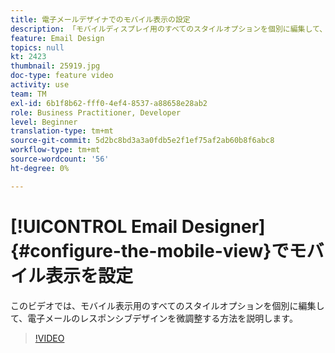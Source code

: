 ```yaml
---
title: 電子メールデザイナでのモバイル表示の設定
description: 「モバイルディスプレイ用のすべてのスタイルオプションを個別に編集して、電子メールのレスポンシブデザインを微調整する方法を説明します。」
feature: Email Design
topics: null
kt: 2423
thumbnail: 25919.jpg
doc-type: feature video
activity: use
team: TM
exl-id: 6b1f8b62-fff0-4ef4-8537-a88658e28ab2
role: Business Practitioner, Developer
level: Beginner
translation-type: tm+mt
source-git-commit: 5d2bc8bd3a3a0fdb5e2f1ef75af2ab60b8f6abc8
workflow-type: tm+mt
source-wordcount: '56'
ht-degree: 0%

---
```


# [!UICONTROL Email Designer] {#configure-the-mobile-view}でモバイル表示を設定

このビデオでは、モバイル表示用のすべてのスタイルオプションを個別に編集して、電子メールのレスポンシブデザインを微調整する方法を説明します。

>[!VIDEO](https://video.tv.adobe.com/v/25919?quality=12)
